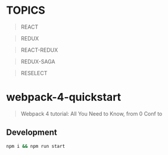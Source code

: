 
# TOPICS
> REACT

> REDUX

> REACT-REDUX

> REDUX-SAGA

> RESELECT


# webpack-4-quickstart
> Webpack 4 tutorial: All You Need to Know, from 0 Conf to

## Development

```bash
npm i && npm run start
```
